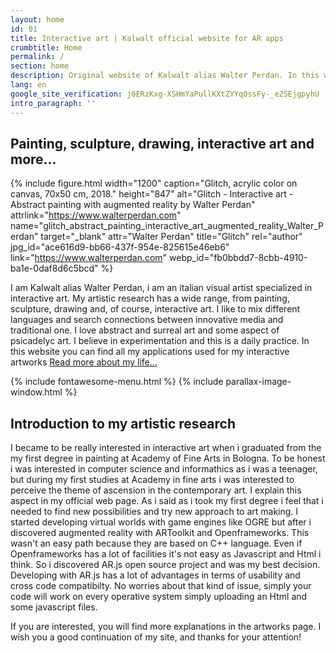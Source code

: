 ```yaml
---
layout: home
id: 01
title: Interactive art | Kalwalt official website for AR apps
crumbtitle: Home
permalink: /
section: home
description: Original website of Kalwalt alias Walter Perdan. In this website are stored all my augmented reality applications for interactive art.
lang: en
google_site_verification: j0ERzKxg-XSHmYaPullKXtZYYqOssFy-_e2SEjgpyhU
intro_paragraph: ''
---
```


## Painting, sculpture, drawing, interactive art and more...

{% include figure.html width="1200" caption="Glitch, acrylic color on canvas, 70x50 cm, 2018." height="847" alt="Glitch - Interactive art - Abstract painting with augmented reality by Walter Perdan" attrlink="https://www.walterperdan.com" name="glitch_abstract_painting_interactive_art_augmented_reality_Walter_Perdan" target="_blank" attr="Walter Perdan" title="Glitch" rel="author" jpg_id="ace616d9-bb66-437f-954e-825615e46eb6" link="https://www.walterperdan.com" webp_id="fb0bbdd7-8cbb-4910-ba1e-0daf8d6c5bcd" %}

I am Kalwalt alias Walter Perdan, i am an italian visual artist specialized in interactive art. My artistic research has a wide range, from painting, sculpture, drawing and, of course, interactive art.
I like to mix different languages and search connections between innovative media and traditional one. I love abstract and surreal art and some aspect of psicadelyc art. I believe in experimentation and this is a daily practice.
In this website you can find all my applications used for my interactive artworks [Read more about my life...](/about)

{% include fontawesome-menu.html %}
{% include parallax-image-window.html %}

## Introduction to my artistic research

<amp-youtube data-videoid="moG_76T_Jv0" layout="responsive" width="480" height="270"></amp-youtube>

I became to be really interested in interactive art when i graduated from the my first degree in painting at Academy of Fine Arts in Bologna. To be honest i was interested in computer science and informathics as i was a teenager, but during my first studies at Academy in fine arts i was interested to perceive the theme of ascension in the contemporary art. I explain this aspect in my official web page. As i said as i took my first degree i feel that i needed to find new possibilities and try new approach to art making. I started developing virtual worlds with game engines like OGRE but after i discovered augmented reality with ARToolkit and Openframeworks. This wasn't an easy path because they are based on C++ language. Even if Openframeworks has a lot of facilities it's not easy as Javascript and Html i think. So i discovered AR.js open source project and was my best decision. Developing with AR.js has a lot of advantages in terms of usability and cross code compatibilty. No worries about that kind of issue, simply your code will work on every operative system simply uploading an Html and some javascript files.

If you are interested, you will find more explanations in the artworks page. I wish you a good continuation of my site, and thanks for your attention!
